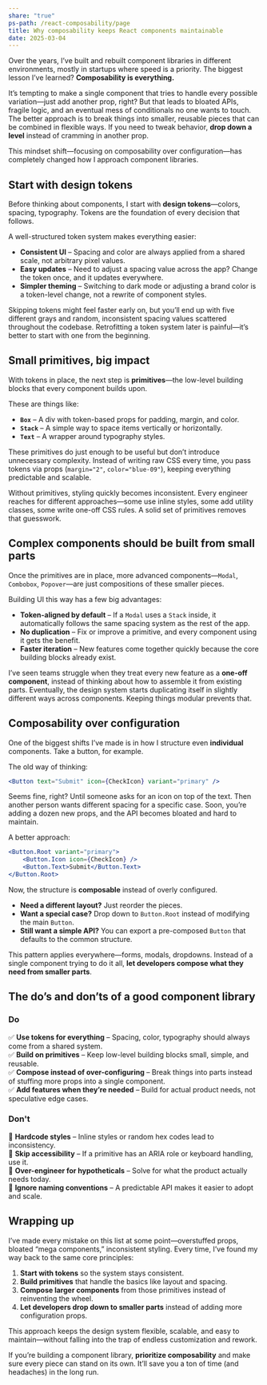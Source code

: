 ```yaml
---
share: "true"
ps-path: /react-composability/page
title: Why composability keeps React components maintainable
date: 2025-03-04
---
```

Over the years, I’ve built and rebuilt component libraries in different environments, mostly in startups where speed is a priority. The biggest lesson I’ve learned? **Composability is everything.**

It’s tempting to make a single component that tries to handle every possible variation—just add another prop, right? But that leads to bloated APIs, fragile logic, and an eventual mess of conditionals no one wants to touch. The better approach is to break things into smaller, reusable pieces that can be combined in flexible ways. If you need to tweak behavior, **drop down a level** instead of cramming in another prop.

This mindset shift—focusing on composability over configuration—has completely changed how I approach component libraries.

## Start with design tokens

Before thinking about components, I start with **design tokens**—colors, spacing, typography. Tokens are the foundation of every decision that follows.

A well-structured token system makes everything easier:

-   **Consistent UI** – Spacing and color are always applied from a shared scale, not arbitrary pixel values.
-   **Easy updates** – Need to adjust a spacing value across the app? Change the token once, and it updates everywhere.
-   **Simpler theming** – Switching to dark mode or adjusting a brand color is a token-level change, not a rewrite of component styles.

Skipping tokens might feel faster early on, but you’ll end up with five different grays and random, inconsistent spacing values scattered throughout the codebase. Retrofitting a token system later is painful—it’s better to start with one from the beginning.

## Small primitives, big impact

With tokens in place, the next step is **primitives**—the low-level building blocks that every component builds upon.

These are things like:

-   **`Box`** – A div with token-based props for padding, margin, and color.
-   **`Stack`** – A simple way to space items vertically or horizontally.
-   **`Text`** – A wrapper around typography styles.

These primitives do just enough to be useful but don’t introduce unnecessary complexity. Instead of writing raw CSS every time, you pass tokens via props (`margin="2"`, `color="blue-09"`), keeping everything predictable and scalable.

Without primitives, styling quickly becomes inconsistent. Every engineer reaches for different approaches—some use inline styles, some add utility classes, some write one-off CSS rules. A solid set of primitives removes that guesswork.

## Complex components should be built from small parts

Once the primitives are in place, more advanced components—`Modal`, `Combobox`, `Popover`—are just compositions of these smaller pieces.

Building UI this way has a few big advantages:

-   **Token-aligned by default** – If a `Modal` uses a `Stack` inside, it automatically follows the same spacing system as the rest of the app.
-   **No duplication** – Fix or improve a primitive, and every component using it gets the benefit.
-   **Faster iteration** – New features come together quickly because the core building blocks already exist.

I’ve seen teams struggle when they treat every new feature as a **one-off component**, instead of thinking about how to assemble it from existing parts. Eventually, the design system starts duplicating itself in slightly different ways across components. Keeping things modular prevents that.

## Composability over configuration

One of the biggest shifts I’ve made is in how I structure even **individual** components. Take a button, for example.

The old way of thinking:

```jsx
<Button text="Submit" icon={CheckIcon} variant="primary" />
```

Seems fine, right? Until someone asks for an icon on top of the text. Then another person wants different spacing for a specific case. Soon, you’re adding a dozen new props, and the API becomes bloated and hard to maintain.

A better approach:

```jsx
<Button.Root variant="primary">
    <Button.Icon icon={CheckIcon} />
    <Button.Text>Submit</Button.Text>
</Button.Root>
```

Now, the structure is **composable** instead of overly configured.

-   **Need a different layout?** Just reorder the pieces.
-   **Want a special case?** Drop down to `Button.Root` instead of modifying the main `Button`.
-   **Still want a simple API?** You can export a pre-composed `Button` that defaults to the common structure.

This pattern applies everywhere—forms, modals, dropdowns. Instead of a single component trying to do it all, **let developers compose what they need from smaller parts**.

## The do’s and don’ts of a good component library

### Do

✅ **Use tokens for everything** – Spacing, color, typography should always come from a shared system.  
✅ **Build on primitives** – Keep low-level building blocks small, simple, and reusable.  
✅ **Compose instead of over-configuring** – Break things into parts instead of stuffing more props into a single component.  
✅ **Add features when they’re needed** – Build for actual product needs, not speculative edge cases.

### Don't

🚫 **Hardcode styles** – Inline styles or random hex codes lead to inconsistency.  
🚫 **Skip accessibility** – If a primitive has an ARIA role or keyboard handling, use it.  
🚫 **Over-engineer for hypotheticals** – Solve for what the product actually needs today.  
🚫 **Ignore naming conventions** – A predictable API makes it easier to adopt and scale.

## Wrapping up

I’ve made every mistake on this list at some point—overstuffed props, bloated “mega components,” inconsistent styling. Every time, I’ve found my way back to the same core principles:

1. **Start with tokens** so the system stays consistent.
2. **Build primitives** that handle the basics like layout and spacing.
3. **Compose larger components** from those primitives instead of reinventing the wheel.
4. **Let developers drop down to smaller parts** instead of adding more configuration props.

This approach keeps the design system flexible, scalable, and easy to maintain—without falling into the trap of endless customization and rework.

If you’re building a component library, **prioritize composability** and make sure every piece can stand on its own. It’ll save you a ton of time (and headaches) in the long run.
